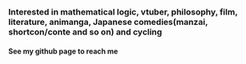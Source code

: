 ### Interested in mathematical logic, vtuber, philosophy, film, literature, animanga, Japanese comedies(manzai, shortcon/conte and so on) and cycling
#### See my github page to reach me
